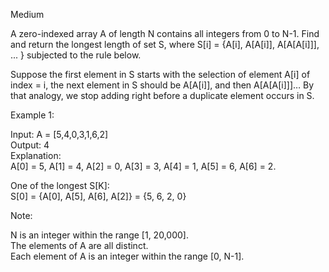 Medium

A zero-indexed array A of length N contains all integers from 0 to N-1. Find and return the longest length of set S, where S[i] = {A[i], A[A[i]], A[A[A[i]]], ... } subjected to the rule below.

Suppose the first element in S starts with the selection of element A[i] of index = i, the next element in S should be A[A[i]], and then A[A[A[i]]]… By that analogy, we stop adding right before a duplicate element occurs in S.

 

Example 1:

Input: A = [5,4,0,3,1,6,2]  
Output: 4  
Explanation:   
A[0] = 5, A[1] = 4, A[2] = 0, A[3] = 3, A[4] = 1, A[5] = 6, A[6] = 2.

One of the longest S[K]:  
S[0] = {A[0], A[5], A[6], A[2]} = {5, 6, 2, 0}
 

Note:

N is an integer within the range [1, 20,000].  
The elements of A are all distinct.  
Each element of A is an integer within the range [0, N-1].
